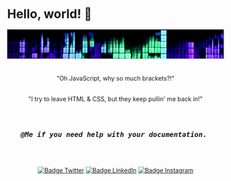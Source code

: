 # Hello, world! 👋
<div align = center>
<img src="images/header.jpg" alt="Girl in a jacket">
<br>
<br>
<br>
"Oh JavaScript, why so much brackets?!"
<br>
<br>

"I try to leave HTML & CSS, but they keep pullin' me back in!"
<br>
<br>

<kbd> <br> <br> ***<span style="font-size: large">@Me if you need help with your documentation.</span>*** <br> <br> </kbd>
<br>
<br>

[![Badge Twitter]][Twitter]
[![Badge LinkedIn]][LinkedIn]
[![Badge Instagram]][Instagram]

[Twitter]: https://twitter.com/ilya0x
[Badge Twitter]: https://img.shields.io/twitter/follow/ElectroArchiver?color=1378b7&label=Twitter/X&logo=Twitter&logoColor=FFFFFF&style=for-the-badge&labelColor=1DA1F2

[LinkedIn]: https://www.linkedin.com/in/ilya0x
[Badge LinkedIn]: https://img.shields.io/twitter/follow/ElectroArchiver?color=1378b7&label=LinkedIn&logo=LinkedIn&logoColor=FFFFFF&style=for-the-badge&labelColor=1DA1F2

[Instagram]: https://www.linkedin.com/in/ilya0x
[Badge Instagram]: https://img.shields.io/twitter/follow/ElectroArchiver?color=1378b7&label=Instagram&logo=Instagram&logoColor=FFFFFF&style=for-the-badge&labelColor=1DA1F2
</div>
